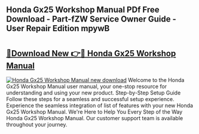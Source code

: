 ## Honda Gx25 Workshop Manual PDf Free Download - Part-fZW Service Owner Guide - User Repair Edition mpywB

# <h2><a href="http://cf14287.oget.top/?id=Honda+Gx25+Workshop+Manual">🔗Download New 👉🔴 Honda Gx25 Workshop Manual</a></h2>

[![Honda Gx25 Workshop Manual new download](https://i.imgur.com/5g1atiW.png)](http://cf14287.oget.top/?id=Honda+Gx25+Workshop+Manual)
Welcome to the Honda Gx25 Workshop Manual user manual, your one-stop resource for understanding and using your new product. Step-by-Step Setup Guide Follow these steps for a seamless and successful setup experience. Experience the seamless integration of list of features with your new Honda Gx25 Workshop Manual. We're Here to Help You Every Step of the Way Honda Gx25 Workshop Manual. Our customer support team is available throughout your journey.
